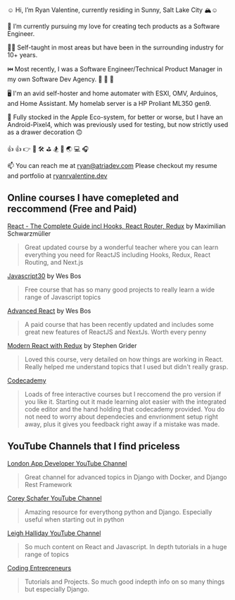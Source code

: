 ☺️ Hi, I’m Ryan Valentine, currently residing in Sunny, Salt Lake City 🏔️:relaxed:

🏃 I’m currently pursuing my love for creating tech products as a Software Engineer.

👨‍🎓 Self-taught in most areas but have been in the surrounding industry for 10+ years.

⏮️ Most recently, I was a Software Engineer/Technical Product Manager in my own Software Dev Agency. 🎩 👒 🎩

🖥️ I'm an avid self-hoster and home automater with ESXI, OMV, Arduinos, and Home Assistant. My homelab server is a HP Proliant ML350 gen9.

🍎 Fully stocked in the Apple Eco-system, for better or worse, but I have an Android-Pixel4, which was previously used for testing, but now strictly used as a drawer decoration 🙃

👍 👍 👉 🚴 🛠️ ⛳ 🏂 🛫 🌏 💻 🎧

📫 You can reach me at ryan@atriadev.com Please checkout my resume and portfolio at [ryanrvalentine.dev](https://ryanrvalentine.dev)

## Online courses I have comepleted and reccommend (Free and Paid)

[React - The Complete Guide incl Hooks, React Router, Redux](https://www.udemy.com/course/react-the-complete-guide-incl-redux/) by Maximilian Schwarzmüller

> Great updated course by a wonderful teacher where you can learn everything you need for ReactJS including Hooks, Redux, React Routing, and Next.js

[Javascript30](https://javascript30.com/) by Wes Bos

> Free course that has so many good projects to really learn a wide range of Javascript topics

[Advanced React](https://advancedreact.com/) by Wes Bos

> A paid course that has been recently updated and includes some great new features of ReactJS and NextJs. Worth every penny

[Modern React with Redux](https://www.udemy.com/course/react-redux/) by Stephen Grider

> Loved this course, very detailed on how things are working in React. Really helped me understand topics that I used but didn't really grasp.

[Codecademy](https://www.codecademy.com/)

> Loads of free interactive courses but I reccomend the pro version if you like it. Starting out it made learning alot easier with the integrated code editor and the hand holding that codecademy provided. You do not need to worry about dependecies and envrionment setup right away, plus it gives you feedback right away if a mistake was made.

## YouTube Channels that I find priceless

[London App Developer YouTube Channel](https://www.youtube.com/c/LondonAppDeveloper)

> Great channel for advanced topics in Django with Docker, and Django Rest Framework

[Corey Schafer YouTube Channel](https://www.youtube.com/c/Coreyms)

> Amazing resource for everythong python and Django. Especially useful when starting out in python

[Leigh Halliday YouTube Channel](https://www.youtube.com/c/leighhalliday)

> So much content on React and Javascript. In depth tutorials in a huge range of topics

[Coding Entrepreneurs](https://www.youtube.com/c/CodingEntrepreneurs)

> Tutorials and Projects. So much good indepth info on so many things but especially Django.
